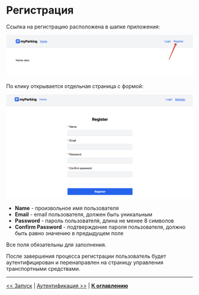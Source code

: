 # Регистрация

Ссылка на регистрацию расположена в шапке приложения:

![](img/01.png)

По клику открывается отдельная страница с формой:

![](img/02.png)

* **Name** - произвольное имя пользователя
* **Email** - email пользователя, должен быть уникальным
* **Password** - пароль пользователя, длина не менее 8 символов
* **Confirm Password** - подтверждение пароля пользователя, должно быть равно значению в предыдущем поле

Все поля обязательны для заполнения.

После завершения процесса регистрации пользователь будет аутентифицирован и перенаправлен на страницу управления транспортными средствами.

---

[<< Запуск](../02-start/README.md) | [Аутентификация >>](../04-login/README.md) | [**К оглавлению**](../README.md)

